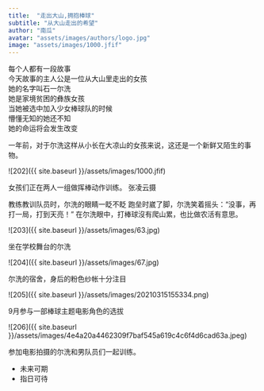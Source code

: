 ```yaml
---
title:  "走出大山,拥抱棒球"
subtitle: "从大山走出的希望"
author: "南瓜"
avatar: "assets/images/authors/logo.jpg"
image: "assets/images/1000.jfif"
---
```


 每个人都有一段故事  
 今天故事的主人公是一位从大山里走出的女孩  
 她的名字叫石一尔洗  
 她是家境贫困的彝族女孩  
 当她被选中加入少女棒球队的时候  
 懵懂无知的她还不知  
 她的命运将会发生改变  
 

 一年前，对于尔洗这样从小长在大凉山的女孩来说，这还是一个新鲜又陌生的事物。
 
 ![202]({{ site.baseurl }}/assets/images/1000.jfif)  

女孩们正在两人一组做挥棒动作训练。 张凌云摄

教练教训队员时，尔洗的眼睛一眨不眨
跑垒时崴了脚，尔洗笑着摇头：“没事，再打一局，打到天亮！”
在尔洗眼中，打棒球沒有爬山累，也比做农活有意思。

 ![203]({{ site.baseurl }}/assets/images/63.jpg)
 
 坐在学校舞台的尔洗
 
 ![204]({{ site.baseurl }}/assets/images/67.jpg) 
 
 尔洗的宿舍，身后的粉色纱帐十分注目
 
 ![205]({{ site.baseurl }}/assets/images/20210315155334.png)
 
 9月参与一部棒球主题电影角色的选拔

 ![206]({{ site.baseurl }}/assets/images/4e4a20a4462309f7baf545a619c4c6f4d6cad63a.jpeg)
 
 参加电影拍摄的尔洗和男队员们一起训练。
 
 * 未来可期
 * 指日可待


